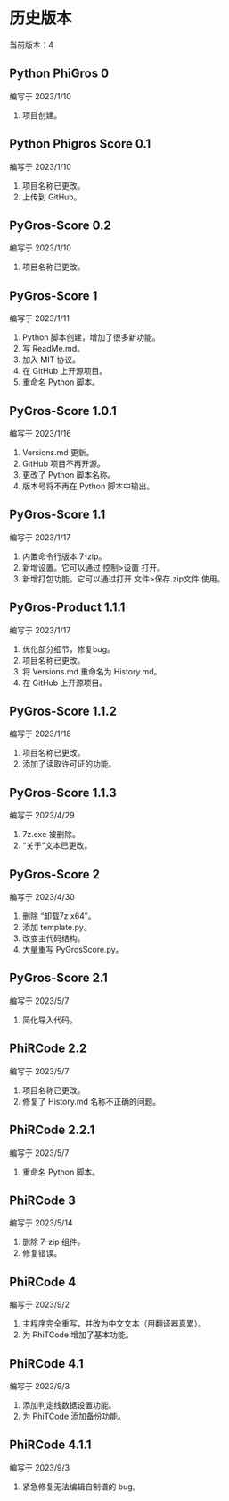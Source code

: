 # 历史版本
当前版本：4
## Python PhiGros 0
编写于 2023/1/10
1. 项目创建。
## Python Phigros Score 0.1
编写于 2023/1/10
1. 项目名称已更改。
2. 上传到 GitHub。
## PyGros-Score 0.2
编写于 2023/1/10
1. 项目名称已更改。
## PyGros-Score 1
编写于 2023/1/11
1. Python 脚本创建，增加了很多新功能。
2. 写 ReadMe.md。
3. 加入 MIT 协议。
4. 在 GitHub 上开源项目。
5. 重命名 Python 脚本。
## PyGros-Score 1.0.1
编写于 2023/1/16
1. Versions.md 更新。
2. GitHub 项目不再开源。
3. 更改了 Python 脚本名称。
4. 版本号将不再在 Python 脚本中输出。
## PyGros-Score 1.1
编写于 2023/1/17
1. 内置命令行版本 7-zip。
2. 新增设置。它可以通过 控制>设置 打开。
3. 新增打包功能。它可以通过打开 文件>保存.zip文件 使用。
## PyGros-Product 1.1.1
编写于 2023/1/17
1. 优化部分细节，修复bug。
2. 项目名称已更改。
3. 将 Versions.md 重命名为 History.md。
4. 在 GitHub 上开源项目。
## PyGros-Score 1.1.2
编写于 2023/1/18
1. 项目名称已更改。
2. 添加了读取许可证的功能。
## PyGros-Score 1.1.3
编写于 2023/4/29
1. 7z.exe 被删除。
2. “关于”文本已更改。
## PyGros-Score 2
编写于 2023/4/30
1. 删除 “卸载7z x64”。
2. 添加 template.py。
3. 改变主代码结构。
4. 大量重写 PyGrosScore.py。
## PyGros-Score 2.1
编写于 2023/5/7
1. 简化导入代码。
## PhiRCode 2.2
编写于 2023/5/7
1. 项目名称已更改。
2. 修复了 History.md 名称不正确的问题。
## PhiRCode 2.2.1
编写于 2023/5/7
1. 重命名 Python 脚本。
## PhiRCode 3
编写于 2023/5/14
1. 删除 7-zip 组件。
2. 修复错误。
## PhiRCode 4
编写于 2023/9/2
1. 主程序完全重写，并改为中文文本（用翻译器真累）。
2. 为 PhiTCode 增加了基本功能。
## PhiRCode 4.1
编写于 2023/9/3
1. 添加判定线数据设置功能。
2. 为 PhiTCode 添加备份功能。
## PhiRCode 4.1.1
编写于 2023/9/3
1. 紧急修复无法编辑自制谱的 bug。